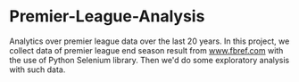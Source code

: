 # Premier-League-Analysis
Analytics over premier league data over the last 20 years.
In this project, we collect data of premier league end season result from www.fbref.com with the use of Python Selenium library.
Then we'd do some exploratory analysis with such data.
